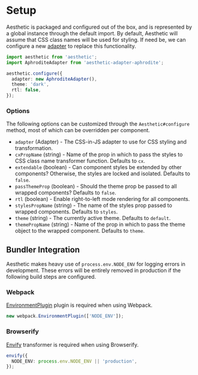 # Setup

Aesthetic is packaged and configured out of the box, and is represented by a global instance through
the default import. By default, Aesthetic will assume that CSS class names will be used for styling.
If need be, we can configure a new [adapter](./adapters/README.md) to replace this functionality.

```ts
import aesthetic from 'aesthetic';
import AphroditeAdapter from 'aesthetic-adapter-aphrodite';

aesthetic.configure({
  adapter: new AphroditeAdapter(),
  theme: 'dark',
  rtl: false,
});
```

### Options

The following options can be customized through the `Aesthetic#configure` method, most of which can
be overridden per component.

- `adapter` (Adapter) - The CSS-in-JS adapter to use for CSS styling and transformation.
- `cxPropName` (string) - Name of the prop in which to pass the styles to CSS class name transformer
  function. Defaults to `cx`.
- `extendable` (boolean) - Can component styles be extended by other components? Otherwise, the
  styles are locked and isolated. Defaults to `false`.
- `passThemeProp` (boolean) - Should the theme prop be passed to all wrapped components? Defaults to
  `false`.
- `rtl` (boolean) - Enable right-to-left mode rendering for all components.
- `stylesPropName` (string) - The name of the styles prop passed to wrapped components. Defaults to
  `styles`.
- `theme` (string) - The currently active theme. Defaults to `default`.
- `themePropName` (string) - Name of the prop in which to pass the theme object to the wrapped
  component. Defaults to `theme`.

## Bundler Integration

Aesthetic makes heavy use of `process.env.NODE_ENV` for logging errors in development. These errors
will be entirely removed in production if the following build steps are configured.

### Webpack

[EnvironmentPlugin](https://webpack.js.org/plugins/environment-plugin/) plugin is required when
using Webpack.

```ts
new webpack.EnvironmentPlugin(['NODE_ENV']);
```

### Browserify

[Envify](https://github.com/hughsk/envify) transformer is required when using Browserify.

```ts
envify({
  NODE_ENV: process.env.NODE_ENV || 'production',
});
```
